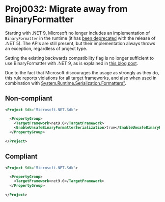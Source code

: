 # Proj0032: Migrate away from BinaryFormatter
Starting with .NET 9, Microsoft no longer includes an implementation of
`BinaryFormatter` in the runtime (it has [been deprecated](https://learn.microsoft.com/en-us/dotnet/core/compatibility/serialization/5.0/binaryformatter-serialization-obsolete)
with the release of .NET 5). The APIs are still present, but their
implementation always throws an exception, regardless of project type.

Setting the existing backwards compatibility flag is no longer sufficient
to use BinaryFormatter with .NET 9, as is explained in [this blog post](https://devblogs.microsoft.com/dotnet/binaryformatter-removed-from-dotnet-9/).

Due to the fact that Microsoft discourages the usage as strongly as they
do, this rule reports violations for all target frameworks, and
also when used in combination with [System.Runtime.Serialization.Formatters"](https://learn.microsoft.com/en-us/dotnet/standard/serialization/binaryformatter-migration-guide/compatibility-package).

## Non-compliant
``` XML
<Project Sdk="Microsoft.NET.Sdk">

  <PropertyGroup>
    <TargetFramework>net9.0</TargetFramework>
	<EnableUnsafeBinaryFormatterSerialization>true</EnableUnsafeBinaryFormatterSerialization>
  </PropertyGroup>
  
</Project>
```

## Compliant
``` XML
<Project Sdk="Microsoft.NET.Sdk">

  <PropertyGroup>
    <TargetFramework>net9.0</TargetFramework>
  </PropertyGroup>
  
</Project>
```
